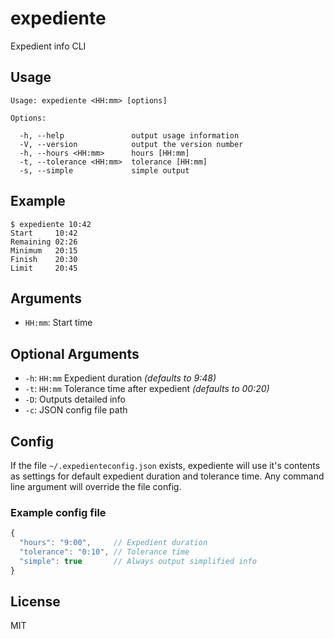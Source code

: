 # expediente
Expedient info CLI

## Usage ##
```
Usage: expediente <HH:mm> [options]

Options:

  -h, --help               output usage information
  -V, --version            output the version number
  -h, --hours <HH:mm>      hours [HH:mm]
  -t, --tolerance <HH:mm>  tolerance [HH:mm]
  -s, --simple             simple output
```

## Example
```
$ expediente 10:42
Start     10:42
Remaining 02:26
Minimum   20:15
Finish    20:30
Limit     20:45
```

## Arguments
- `HH:mm`: Start time

## Optional Arguments
- `-h`: `HH:mm` Expedient duration *(defaults to 9:48)*
- `-t`: `HH:mm` Tolerance time after expedient *(defaults to 00:20)*
- `-D`: Outputs detailed info
- `-c`: JSON config file path

## Config
If the file `~/.expedienteconfig.json` exists, expediente will
use it's contents as settings for default expedient duration
and tolerance time. Any command line argument will override the file config.

### Example config file
```javascript
{
  "hours": "9:00",     // Expedient duration
  "tolerance": "0:10", // Tolerance time
  "simple": true       // Always output simplified info
}
```

## License
MIT
